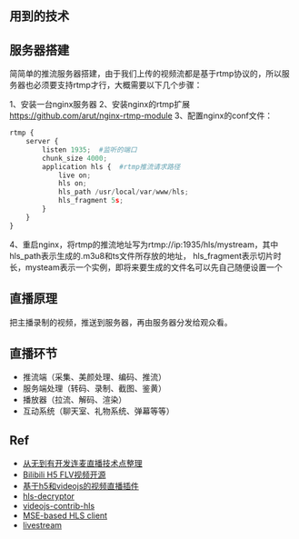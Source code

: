 ## 用到的技术

## 服务器搭建

简简单的推流服务器搭建，由于我们上传的视频流都是基于rtmp协议的，所以服务器也必须要支持rtmp才行，大概需要以下几个步骤：

1、安装一台nginx服务器
2、安装nginx的rtmp扩展 https://github.com/arut/nginx-rtmp-module
3、配置nginx的conf文件：
``` python
rtmp {  
    server {  
        listen 1935;  #监听的端口
        chunk_size 4000;  
        application hls {  #rtmp推流请求路径
            live on;  
            hls on;  
            hls_path /usr/local/var/www/hls;  
            hls_fragment 5s;  
        }  
    }  
}
```
4、重启nginx，将rtmp的推流地址写为rtmp://ip:1935/hls/mystream，其中hls_path表示生成的.m3u8和ts文件所存放的地址，
hls_fragment表示切片时长，mysteam表示一个实例，即将来要生成的文件名可以先自己随便设置一个

## 直播原理

把主播录制的视频，推送到服务器，再由服务器分发给观众看。

## 直播环节

- 推流端（采集、美颜处理、编码、推流）
- 服务端处理（转码、录制、截图、鉴黄）
- 播放器（拉流、解码、渲染）
- 互动系统（聊天室、礼物系统、弹幕等等）

## Ref

- [从无到有开发连麦直播技术点整理](https://github.com/DyncLang/DevLiveBook)
- [Bilibili H5 FLV视频开源](https://github.com/Bilibili/flv.js)
- [基于h5和videojs的视频直播插件](https://github.com/fzninja/hLive)
- [hls-decryptor](https://github.com/mafintosh/hls-decryptor)
- [videojs-contrib-hls](https://github.com/videojs/videojs-contrib-hls)
- [MSE-based HLS client](https://github.com/dailymotion/hls.js)
- [livestream](https://github.com/lcxfs1991/livestream)
